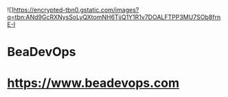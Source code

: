 ![]https://encrypted-tbn0.gstatic.com/images?q=tbn:ANd9GcRXNysSoLyQXtomNH6TjjQ1Y1R1v7DOALFTPP3MU7SOb8frnE-I

# BeaDevOps
# https://www.beadevops.com
